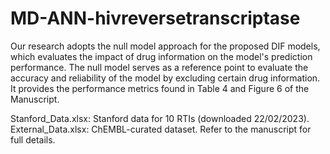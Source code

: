 # MD-ANN-hivreversetranscriptase

Our research adopts the null model approach for the proposed DIF models, which evaluates the impact of drug information on the model's prediction performance. 
The null model serves as a reference point to evaluate the accuracy and reliability of the model by excluding certain drug information. It provides the performance 
metrics found in Table 4 and Figure 6 of the Manuscript.

Stanford_Data.xlsx: Stanford data for 10 RTIs (downloaded 22/02/2023).
External_Data.xlsx: ChEMBL-curated dataset. Refer to the manuscript for full details.
